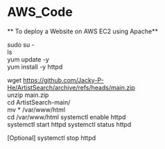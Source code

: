 # AWS_Code
** To deploy a Website on AWS EC2 using Apache**

sudo su -  
ls  
yum update -y  
yum install -y httpd  

wget https://github.com/Jacky-P-He/ArtistSearch/archive/refs/heads/main.zip  
unzip main.zip   
cd ArtistSearch-main/  
mv * /var/www/html  
cd /var/www/html 
systemctl enable httpd  
systemctl start httpd 
systemctl status httpd  

[Optional] systemctl stop httpd
